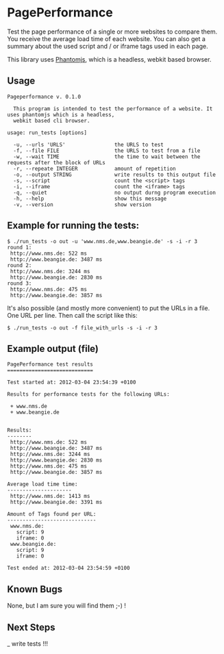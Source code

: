 PagePerformance
===============

Test the page performance of a single or more websites to compare them. You receive
the average load time of each website. You can also get a summary about the used script 
and / or iframe tags used in each page. 

This library uses [Phantomjs](http://code.google.com/p/phantomjs/ "Phantomjs"), which is a 
headless, webkit based browser.

Usage
-----

    Pageperformance v. 0.1.0

      This program is intended to test the performance of a website. It uses phantomjs which is a headless,
      webkit based cli browser. 

    usage: run_tests [options]

      -u, --urls 'URLS'                the URLS to test
      -f, --file FILE                  the URLS to test from a file
      -w, --wait TIME                  the time to wait between the requests after the block of URLs
      -r, --repeate INTEGER            amount of repetition
      -o, --output STRING              write results to this output file
      -s, --script                     count the <script> tags
      -i, --iframe                     count the <iframe> tags
      -q, --quiet                      no output durng program execution
      -h, --help                       show this message
      -v, --version                    show version

Example for running the tests:
------------------------------

    $ ./run_tests -o out -u 'www.nms.de,www.beangie.de' -s -i -r 3
    round 1:
     http://www.nms.de: 522 ms
     http://www.beangie.de: 3487 ms
    round 2:
     http://www.nms.de: 3244 ms
     http://www.beangie.de: 2830 ms
    round 3:
     http://www.nms.de: 475 ms
     http://www.beangie.de: 3857 ms

It's also possible (and mostly more convenient) to put the URLs in a file. One URL per line. Then call
the script like this:

    $ ./run_tests -o out -f file_with_urls -s -i -r 3    

Example output (file)
---------------------

    PagePerformance test results
    ============================

    Test started at: 2012-03-04 23:54:39 +0100

    Results for performance tests for the following URLs:

     + www.nms.de
     + www.beangie.de


    Results:
    --------
     http://www.nms.de: 522 ms
     http://www.beangie.de: 3487 ms
     http://www.nms.de: 3244 ms
     http://www.beangie.de: 2830 ms
     http://www.nms.de: 475 ms
     http://www.beangie.de: 3857 ms

    Average load time time:
    ---------------------
     http://www.nms.de: 1413 ms
     http://www.beangie.de: 3391 ms

    Amount of Tags found per URL:
    -----------------------------
     www.nms.de:
       script: 9
       iframe: 0
     www.beangie.de:
       script: 9
       iframe: 0

    Test ended at: 2012-03-04 23:54:59 +0100

Known Bugs
----------

None, but I am sure you will find them ;-) !

Next Steps
----------

_ write tests !!!


 